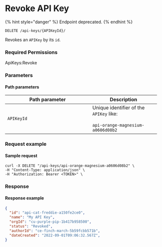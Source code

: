 # Revoke API Key

{% hint style="danger" %}
Endpoint deprecated.
{% endhint %}

`DELETE /api-keys/{APIKeyId}/`

Revokes an `APIKey` by its `id`.

### Required Permissions <a href="#scopes" id="scopes"></a>

ApiKeys:Revoke

### Parameters <a href="#request-body" id="request-body"></a>

#### Path parameters <a href="#path-parameters" id="path-parameters"></a>

<table><thead><tr><th width="266">Path parameter</th><th>Description</th></tr></thead><tbody><tr><td><code>APIKeyId</code></td><td>Unique identifier of the <code>APIKey</code> like:<br><br><code>api-orange-magnesium-a0606d08b2</code></td></tr></tbody></table>

### Request example <a href="#request-example.1" id="request-example.1"></a>

#### Sample request <a href="#sample-request" id="sample-request"></a>

```shell
curl -X DELETE "/api-keys/api-orange-magnesium-a0606d08b2" \
-H "Content-Type: application/json" \
-H "Authorization: Bearer <TOKEN>" \
```

### Response <a href="#response" id="response"></a>

#### Response example <a href="#response-example" id="response-example"></a>

```json
{
  "id": "api-cat-freddie-a150fe2ce0",
  "name": "My API Key",
  "orgId": "cu-purple-pip-1b417b958500",
  "status": "Revoked",
  "authorId": "ce-finch-march-5b59fcbb571b",
  "dateCreated": "2022-09-01T09:06:32.567Z",
}
```
